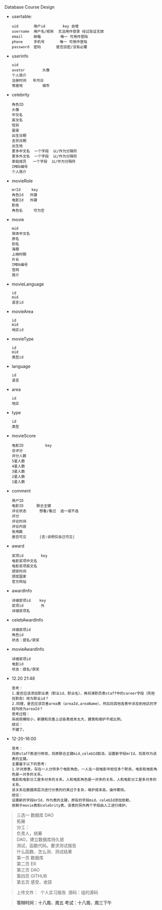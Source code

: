 Database Course Design

* usertable:
  ```
  uid		用户id	    key 自增
  username	用户名/昵称  无法用作登录 经过验证无效
  email		邮箱         唯一 可用作登陆	
  phone		手机号       唯一 可用作登陆
  password 	密码       是否加密/没有必要
  ```

* userinfo
  ```
  uid
  avator		头像
  个人简介		
  注册时间   年月日 
  常居地		  城市
  ```

* celebrity
  ```
  角色ID
  头像
  中文名
  英文名
  性别
  星座
  出生日期
  去世日期
  出生地
  更多中文名	 一个字段  以/作为分隔符
  更多外文名	 一个字段  以/作为分隔符
  家庭成员 	 一个字段  以/作为分隔符
  IMDb编号
  个人简介
  ```

* movieRole
  ```
  mrId     key
  角色Id	 外键
  电影Id	 外键
  职务     
  角色名	  可为空
  ```

* movie
  ```
  mid
  简体中文名
  原名
  别名
  海报
  上映时期
  片长
  IMDb编号
  官网
  简介
  ```

* movieLanguage
  ```
  id
  mid 
  语言id
  ```

* movieArea
  ```
  id
  mid
  地区id
  ```

* movieType
  ```
  id
  mid
  类型id
  ```

* language

  ```
  id
  语言				
  ```

* area

  ```
  id
  地区
  ```

* type

  ```
  id
  类型
  ```

* movieScore
  ```
  电影ID			key
  总评分
  评分人数
  5星人数
  4星人数
  3星人数
  2星人数
  1星人数
  ```

* comment
  ```
  用户ID
  电影ID    	联合主键
  评论状态		想看/看过  选一或不选
  评分
  评论时间
  评论内容
  有用数
  是否可见		|否:说明仅自己可见|
  ```

* award
  ```
  奖项id		  key
  电影奖项中文名
  电影奖项英文名
  颁奖时间
  颁奖国家
  官方网站
  ```

* awardInfo
  ```
  详细奖项id	key
  奖项id		  外
  详细奖项名	
  ```

* celebAwardInfo
  ```
  详细奖项id
  角色id
  状态：提名/获奖
  ```

* movieAwardInfo

  ```
  详细奖项id
  电影id
  状态：提名/获奖
  ```

* 12.20 21:48

  ```
  思考：
  1.是否应该添加职业表（职业id，职业名），再将演职员表staff中的career字段（所担任职务）改为职业id？  
  2.同理，是否应该完善area表（areaId,areaName），然后将其他各表中涉及到地区的字段均改为areaId？  
  思考过程：  
  系统规模较小，新建和完善上述各表成本太大，建表和维护不成比例。  
  结论：  
  不建了。  
  ```

* 12-20-16:00

  ```
  思考：  
  将原staff表进行修改，将原联合主键mid,celebId取消，设置新字段mrId，将其作为该表的主键。   
  主要基于以下的思考:  
  1.针对原表，存在一人分饰多个电影角色，一人在一部电影中担任多个职务，电影和电影角色是一对多的关系，  
  电影和电影分工是多对多的关系，人和电影角色是一对多的关系，人和电影分工是多对多的关系，   
  该关系在数据库层次进行分表的约束过于复杂，维护成本高，操作繁琐。   
  结论：   
  设置新的字段mrId，作为表的主键，原有的字段mid，celebId添加依赖，  
  依赖于movie表和celebrity表，该表的另外两个字段由人工进行维护。
  ```


> 三选一 数据库 DAO    
> 拓展   
> 分工：   
> 负责人，统筹   
> DAO，建立数据库持久层   
> 测试，函数代码。要求测试报告   
> 什么函数、怎么测、测试结果   
> 第一页 	数据库   
> 第二页 	ER  
> 第三页 	DAO   
> 第四页	GITHUB   
> 第五页	感受、收获   

> 上传文件：
> ​	个人实习报告
> ​	源码：组的源码

> **答辩时间：十八周、周五**
> **考试：十八周、周三下午**
